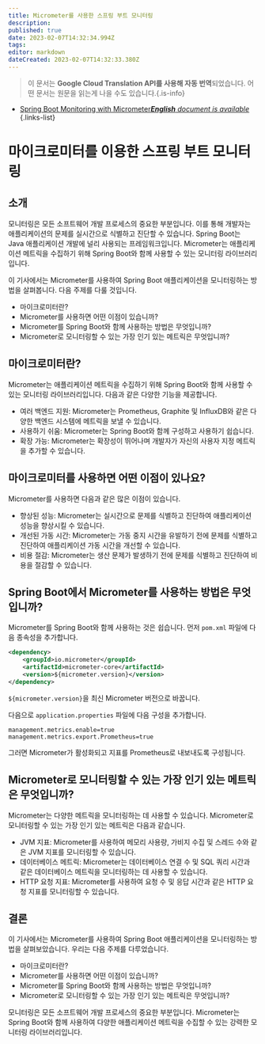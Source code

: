 ```yaml
---
title: Micrometer를 사용한 스프링 부트 모니터링
description: 
published: true
date: 2023-02-07T14:32:34.994Z
tags: 
editor: markdown
dateCreated: 2023-02-07T14:32:33.380Z
---
```


> 이 문서는 **Google Cloud Translation API를 사용해 자동 번역**되었습니다.
어떤 문서는 원문을 읽는게 나을 수도 있습니다.{.is-info}



- [Spring Boot Monitoring with Micrometer***English** document is available*](/en/Knowledge-base/Spring-Boot/spring-boot-monitoring-with-micrometer)
{.links-list}


# 마이크로미터를 이용한 스프링 부트 모니터링

## 소개

모니터링은 모든 소프트웨어 개발 프로세스의 중요한 부분입니다. 이를 통해 개발자는 애플리케이션의 문제를 실시간으로 식별하고 진단할 수 있습니다. Spring Boot는 Java 애플리케이션 개발에 널리 사용되는 프레임워크입니다. Micrometer는 애플리케이션 메트릭을 수집하기 위해 Spring Boot와 함께 사용할 수 있는 모니터링 라이브러리입니다.

이 기사에서는 Micrometer를 사용하여 Spring Boot 애플리케이션을 모니터링하는 방법을 살펴봅니다. 다음 주제를 다룰 것입니다.

* 마이크로미터란?
* Micrometer를 사용하면 어떤 이점이 있습니까?
* Micrometer를 Spring Boot와 함께 사용하는 방법은 무엇입니까?
* Micrometer로 모니터링할 수 있는 가장 인기 있는 메트릭은 무엇입니까?

## 마이크로미터란?

Micrometer는 애플리케이션 메트릭을 수집하기 위해 Spring Boot와 함께 사용할 수 있는 모니터링 라이브러리입니다. 다음과 같은 다양한 기능을 제공합니다.

* 여러 백엔드 지원: Micrometer는 Prometheus, Graphite 및 InfluxDB와 같은 다양한 백엔드 시스템에 메트릭을 보낼 수 있습니다.
* 사용하기 쉬움: Micrometer는 Spring Boot와 함께 구성하고 사용하기 쉽습니다.
* 확장 가능: Micrometer는 확장성이 뛰어나며 개발자가 자신의 사용자 지정 메트릭을 추가할 수 있습니다.

## 마이크로미터를 사용하면 어떤 이점이 있나요?

Micrometer를 사용하면 다음과 같은 많은 이점이 있습니다.

* 향상된 성능: Micrometer는 실시간으로 문제를 식별하고 진단하여 애플리케이션 성능을 향상시킬 수 있습니다.
* 개선된 가동 시간: Micrometer는 가동 중지 시간을 유발하기 전에 문제를 식별하고 진단하여 애플리케이션 가동 시간을 개선할 수 있습니다.
* 비용 절감: Micrometer는 생산 문제가 발생하기 전에 문제를 식별하고 진단하여 비용을 절감할 수 있습니다.

## Spring Boot에서 Micrometer를 사용하는 방법은 무엇입니까?

Micrometer를 Spring Boot와 함께 사용하는 것은 쉽습니다. 먼저 `pom.xml` 파일에 다음 종속성을 추가합니다.

```xml
<dependency>
    <groupId>io.micrometer</groupId>
    <artifactId>micrometer-core</artifactId>
    <version>${micrometer.version}</version>
</dependency>
```

`${micrometer.version}`을 최신 Micrometer 버전으로 바꿉니다.

다음으로 `application.properties` 파일에 다음 구성을 추가합니다.

```properties
management.metrics.enable=true
management.metrics.export.Prometheus=true
```

그러면 Micrometer가 활성화되고 지표를 Prometheus로 내보내도록 구성됩니다.

## Micrometer로 모니터링할 수 있는 가장 인기 있는 메트릭은 무엇입니까?

Micrometer는 다양한 메트릭을 모니터링하는 데 사용할 수 있습니다. Micrometer로 모니터링할 수 있는 가장 인기 있는 메트릭은 다음과 같습니다.

* JVM 지표: Micrometer를 사용하여 메모리 사용량, 가비지 수집 및 스레드 수와 같은 JVM 지표를 모니터링할 수 있습니다.
* 데이터베이스 메트릭: Micrometer는 데이터베이스 연결 수 및 SQL 쿼리 시간과 같은 데이터베이스 메트릭을 모니터링하는 데 사용할 수 있습니다.
* HTTP 요청 지표: Micrometer를 사용하여 요청 수 및 응답 시간과 같은 HTTP 요청 지표를 모니터링할 수 있습니다.

## 결론

이 기사에서는 Micrometer를 사용하여 Spring Boot 애플리케이션을 모니터링하는 방법을 살펴보았습니다. 우리는 다음 주제를 다루었습니다.

* 마이크로미터란?
* Micrometer를 사용하면 어떤 이점이 있습니까?
* Micrometer를 Spring Boot와 함께 사용하는 방법은 무엇입니까?
* Micrometer로 모니터링할 수 있는 가장 인기 있는 메트릭은 무엇입니까?

모니터링은 모든 소프트웨어 개발 프로세스의 중요한 부분입니다. Micrometer는 Spring Boot와 함께 사용하여 다양한 애플리케이션 메트릭을 수집할 수 있는 강력한 모니터링 라이브러리입니다.